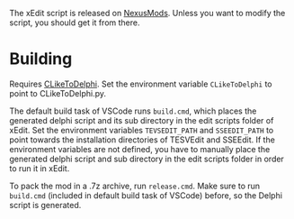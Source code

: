 The xEdit script is released on [NexusMods](https://www.nexusmods.com/skyrimspecialedition/mods/36556). Unless you want to modify the script, you should get it from there.

# Building

Requires [CLikeToDelphi](https://github.com/Jampi0n/Skyrim-CLikeToDelphi). Set the environment variable `CLikeToDelphi` to point to CLikeToDelphi.py.

The default build task of VSCode runs `build.cmd`, which places the generated delphi script and its sub directory in the edit scripts folder of xEdit. Set the environment variables `TEVSEDIT_PATH` and `SSEEDIT_PATH` to point towards the installation directories of TESVEdit and SSEEdit. If the environment variables are not defined, you have to manually place the generated delphi script and sub directory in the edit scripts folder in order to run it in xEdit.

To pack the mod in a .7z archive, run `release.cmd`. Make sure to run `build.cmd` (included in default build task of VSCode) before, so the Delphi script is generated.
